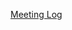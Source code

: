 <a href="https://docs.google.com/a/siena.edu/spreadsheets/d/1o5856C6U-GC_X6Rz38BSlIeehnO2hJin71mpKHL3HAU/edit?usp=sharing">Meeting Log</a>
